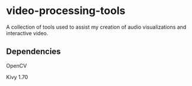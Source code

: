 video-processing-tools
======================

A collection of tools used to assist my creation of audio visualizations and interactive video.

Dependencies
------------
OpenCV

Kivy 1.70
